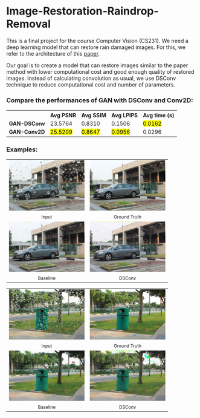 # Image-Restoration-Raindrop-Removal

This is a final project for the course Computer Vision (CS231). We need a deep learning model that can restore rain damaged images. For this, we refer to the architecture of this [paper](https://arxiv.org/abs/1711.10098).

Our goal is to create a model that can restore images similar to the paper method with lower computational cost and good enough quality of restored images. Instead of calculating convolution as usual, we use DSConv technique to reduce computational cost and number of parameters.

<h3>Compare the performances of GAN with DSConv and Conv2D: </h3>

<table>
  <tr>
    <th></th>
    <th>Avg PSNR</th>
    <th>Avg SSIM</th>
    <th>Avg LPIPS</th>
    <th>Avg time (s)</th>
  </tr>
  <tr>
    <td><strong>GAN-DSConv</strong></td>
    <td>23.5764</td>
    <td>0.8310</td>
    <td>0.1506</td>
    <td><mark>0.0162</mark></td>
  </tr>
  <tr>
    <td><strong>GAN-Conv2D</strong></td>
    <td><mark>25.5209</mark></td>
    <td><mark>0.8647</mark></td>
    <td><mark>0.0956</mark></td>
    <td>0.0296</td>
  </tr>
</table>

<h3> Examples:</h3>

<table>
  <tr>
    <td align="center">
      <img src="image/183_inp.jpg" width="200"/><br/>
      <sub>Input</sub>
    </td>
    <td align="center">
      <img src="image/183_gt.jpg" width="200"/><br/>
      <sub>Ground Truth</sub>
    </td>
  </tr>
  <tr>
    <td align="center">
      <img src="image/183_baseline.jpg" width="200"/><br/>
      <sub>Baseline</sub>
    </td>
    <td align="center">
      <img src="image/183_DSConv.jpg" width="200"/><br/>
      <sub>DSConv</sub>
    </td>
  </tr>
</table>

<table>
  <tr>
    <td align="center">
      <img src="image/201_inp.jpg" width="200"/><br/>
      <sub>Input</sub>
    </td>
    <td align="center">
      <img src="image/201_gt.jpg" width="200"/><br/>
      <sub>Ground Truth</sub>
    </td>
  </tr>
  <tr>
    <td align="center">
      <img src="image/201_baseline.jpg" width="200"/><br/>
      <sub>Baseline</sub>
    </td>
    <td align="center">
      <img src="image/201_DSConv.jpg" width="200"/><br/>
      <sub>DSConv</sub>
    </td>
  </tr>
</table>

